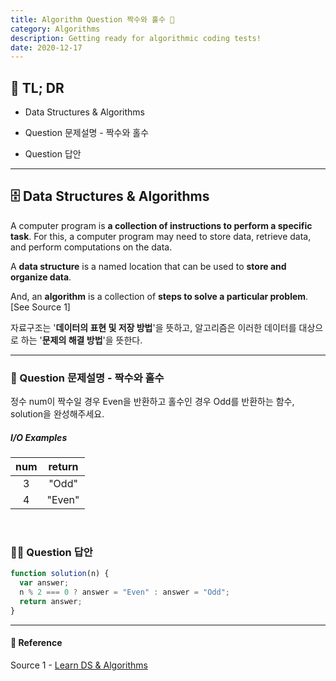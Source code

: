 ```yaml
---
title: Algorithm Question 짝수와 홀수 🧬
category: Algorithms
description: Getting ready for algorithmic coding tests!
date: 2020-12-17
---
```


## 🤦 TL; DR

- Data Structures & Algorithms
  
- Question 문제설명 - 짝수와 홀수
  
- Question 답안

---

## 🗄️ Data Structures & Algorithms

A computer program is **a collection of instructions to perform a specific task**. For this, a computer program may need to store data, retrieve data, and perform computations on the data.

A **data structure** is a named location that can be used to **store and organize data**. 

And, an **algorithm** is a collection of **steps to solve a particular problem**. \[See Source 1]

자료구조는 '**데이터의 표현 및 저장 방법**'을 뜻하고, 알고리즘은 이러한 데이터를 대상으로 하는 '**문제의 해결 방법**'을 뜻한다.

---

### 👀 Question 문제설명 - 짝수와 홀수

정수 num이 짝수일 경우 Even을 반환하고 홀수인 경우 Odd를 반환하는 함수, solution을 완성해주세요.

##### I/O Examples

| num  | return |
| :----: | :----: |
| 3    | "Odd"  |
| 4    | "Even" |

<br>

### 👨‍💻 Question 답안

```javascript
function solution(n) {
  var answer;
  n % 2 === 0 ? answer = "Even" : answer = "Odd";
  return answer;
}
```
---
#### 🔗 Reference
Source 1 - [Learn DS & Algorithms](https://www.programiz.com/dsa)